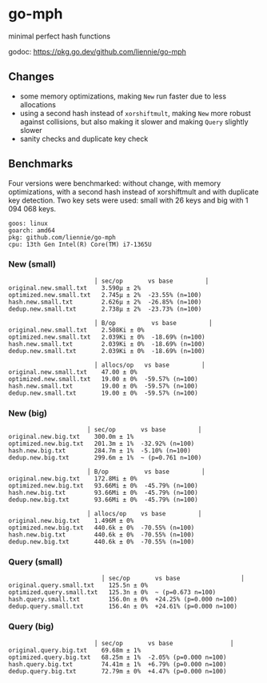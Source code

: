 # go-mph

minimal perfect hash functions

godoc: https://pkg.go.dev/github.com/liennie/go-mph

## Changes

* some memory optimizations, making `New` run faster due to less allocations
* using a second hash instead of `xorshiftmult`, making `New` more robust against collisions,
but also making it slower and making `Query` slightly slower
* sanity checks and duplicate key check

## Benchmarks

Four versions were benchmarked: without change, with memory optimizations,
with a second hash instead of xorshiftmult and with duplicate key detection.
Two key sets were used: small with 26 keys and big with 1 094 068 keys.

```
goos: linux
goarch: amd64
pkg: github.com/liennie/go-mph
cpu: 13th Gen Intel(R) Core(TM) i7-1365U
```

### New (small)

```
                        │ sec/op       vs base         │
original.new.small.txt    3.590µ ± 2%
optimized.new.small.txt   2.745µ ± 2%  -23.55% (n=100)
hash.new.small.txt        2.626µ ± 2%  -26.85% (n=100)
dedup.new.small.txt       2.738µ ± 2%  -23.73% (n=100)

                        │ B/op          vs base         │
original.new.small.txt    2.508Ki ± 0%
optimized.new.small.txt   2.039Ki ± 0%  -18.69% (n=100)
hash.new.small.txt        2.039Ki ± 0%  -18.69% (n=100)
dedup.new.small.txt       2.039Ki ± 0%  -18.69% (n=100)

                        │ allocs/op   vs base         │
original.new.small.txt    47.00 ± 0%
optimized.new.small.txt   19.00 ± 0%  -59.57% (n=100)
hash.new.small.txt        19.00 ± 0%  -59.57% (n=100)
dedup.new.small.txt       19.00 ± 0%  -59.57% (n=100)
```

### New (big)

```
                      │ sec/op       vs base         │
original.new.big.txt    300.0m ± 1%
optimized.new.big.txt   201.3m ± 1%  -32.92% (n=100)
hash.new.big.txt        284.7m ± 1%  -5.10% (n=100)
dedup.new.big.txt       299.6m ± 1%  ~ (p=0.761 n=100)

                      │ B/op          vs base         │
original.new.big.txt    172.8Mi ± 0%
optimized.new.big.txt   93.66Mi ± 0%  -45.79% (n=100)
hash.new.big.txt        93.66Mi ± 0%  -45.79% (n=100)
dedup.new.big.txt       93.66Mi ± 0%  -45.79% (n=100)

                      │ allocs/op    vs base         │
original.new.big.txt    1.496M ± 0%
optimized.new.big.txt   440.6k ± 0%  -70.55% (n=100)
hash.new.big.txt        440.6k ± 0%  -70.55% (n=100)
dedup.new.big.txt       440.6k ± 0%  -70.55% (n=100)
```

### Query (small)

```
                          │ sec/op       vs base                 │
original.query.small.txt    125.5n ± 0%
optimized.query.small.txt   125.3n ± 0%  ~ (p=0.673 n=100)
hash.query.small.txt        156.0n ± 0%  +24.25% (p=0.000 n=100)
dedup.query.small.txt       156.4n ± 0%  +24.61% (p=0.000 n=100)
```

### Query (big)

```
                        │ sec/op       vs base                │
original.query.big.txt    69.68m ± 1%
optimized.query.big.txt   68.25m ± 1%  -2.05% (p=0.000 n=100)
hash.query.big.txt        74.41m ± 1%  +6.79% (p=0.000 n=100)
dedup.query.big.txt       72.79m ± 0%  +4.47% (p=0.000 n=100)
```
